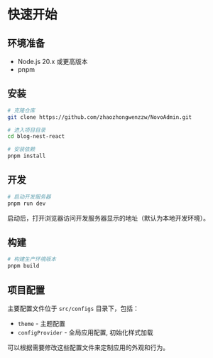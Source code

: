 # 快速开始

## 环境准备

- Node.js 20.x 或更高版本
- pnpm

## 安装

```bash
# 克隆仓库
git clone https://github.com/zhaozhongwenzzw/NovoAdmin.git

# 进入项目目录
cd blog-nest-react

# 安装依赖
pnpm install
```

## 开发

```bash
# 启动开发服务器
pnpm run dev
```

启动后，打开浏览器访问开发服务器显示的地址（默认为本地开发环境）。

## 构建

```bash
# 构建生产环境版本
pnpm build
```

## 项目配置

主要配置文件位于 `src/configs` 目录下，包括：

- `theme` - 主题配置
- `configProvider` - 全局应用配置, 初始化样式加载

可以根据需要修改这些配置文件来定制应用的外观和行为。
